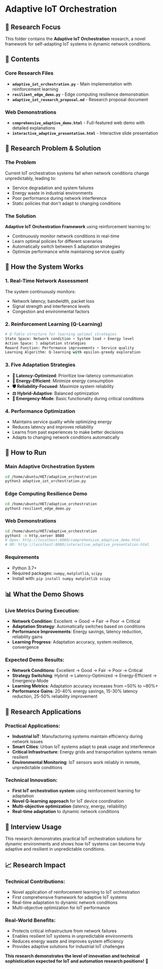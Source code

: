 # Adaptive IoT Orchestration

## 🔬 Research Focus
This folder contains the **Adaptive IoT Orchestration** research, a novel framework for self-adapting IoT systems in dynamic network conditions.

## 📁 Contents

### Core Research Files
- **`adaptive_iot_orchestration.py`** - Main implementation with reinforcement learning
- **`resilient_edge_demo.py`** - Edge computing resilience demonstration
- **`adaptive_iot_research_proposal.md`** - Research proposal document

### Web Demonstrations
- **`comprehensive_adaptive_demo.html`** - Full-featured web demo with detailed explanations
- **`interactive_adaptive_presentation.html`** - Interactive slide presentation

## 🎯 Research Problem & Solution

### **The Problem**
Current IoT orchestration systems fail when network conditions change unpredictably, leading to:
- Service degradation and system failures
- Energy waste in industrial environments
- Poor performance during network interference
- Static policies that don't adapt to changing conditions

### **The Solution**
**Adaptive IoT Orchestration Framework** using reinforcement learning to:
- Continuously monitor network conditions in real-time
- Learn optimal policies for different scenarios
- Automatically switch between 5 adaptation strategies
- Optimize performance while maintaining service quality

## 🔬 How the System Works

### **1. Real-Time Network Assessment**
The system continuously monitors:
- Network latency, bandwidth, packet loss
- Signal strength and interference levels
- Congestion and environmental factors

### **2. Reinforcement Learning (Q-Learning)**
```python
# Q-Table structure for learning optimal strategies
State Space: Network condition + System load + Energy level
Action Space: 5 adaptation strategies
Reward Function: Performance improvements + Service quality
Learning Algorithm: Q-learning with epsilon-greedy exploration
```

### **3. Five Adaptation Strategies**
- **🚀 Latency-Optimized**: Prioritize low-latency communication
- **🔋 Energy-Efficient**: Minimize energy consumption
- **🛡️ Reliability-Focused**: Maximize system reliability
- **⚖️ Hybrid-Adaptive**: Balanced optimization
- **🚨 Emergency-Mode**: Basic functionality during critical conditions

### **4. Performance Optimization**
- Maintains service quality while optimizing energy
- Reduces latency and improves reliability
- Learns from past experiences to make better decisions
- Adapts to changing network conditions automatically

## 🚀 How to Run

### Main Adaptive Orchestration System
```bash
cd /home/ubuntu/HET/adaptive_orchestration
python3 adaptive_iot_orchestration.py
```

### Edge Computing Resilience Demo
```bash
cd /home/ubuntu/HET/adaptive_orchestration
python3 resilient_edge_demo.py
```

### Web Demonstrations
```bash
cd /home/ubuntu/HET/adaptive_orchestration
python3 -m http.server 8080
# Open: http://localhost:8080/comprehensive_adaptive_demo.html
# OR: http://localhost:8080/interactive_adaptive_presentation.html
```

### Requirements
- Python 3.7+
- Required packages: `numpy`, `matplotlib`, `scipy`
- Install with: `pip install numpy matplotlib scipy`

## 📊 What the Demo Shows

### **Live Metrics During Execution:**
- **Network Condition**: Excellent → Good → Fair → Poor → Critical
- **Adaptation Strategy**: Automatically switches based on conditions
- **Performance Improvements**: Energy savings, latency reduction, reliability gains
- **Learning Progress**: Adaptation accuracy, system resilience, convergence

### **Expected Demo Results:**
- **Network Conditions**: Excellent → Good → Fair → Poor → Critical
- **Strategy Switching**: Hybrid → Latency-Optimized → Energy-Efficient → Emergency-Mode
- **Learning Metrics**: Adaptation accuracy increases from ~50% to ~80%+
- **Performance Gains**: 20-40% energy savings, 15-30% latency reduction, 25-50% reliability improvement

## 🎯 Research Applications

### **Practical Applications:**
- **Industrial IoT**: Manufacturing systems maintain efficiency during network issues
- **Smart Cities**: Urban IoT systems adapt to peak usage and interference
- **Critical Infrastructure**: Energy grids and transportation systems remain resilient
- **Environmental Monitoring**: IoT sensors work reliably in remote, unpredictable conditions

### **Technical Innovation:**
- **First IoT orchestration system** using reinforcement learning for adaptation
- **Novel Q-learning approach** for IoT device coordination
- **Multi-objective optimization** (latency, energy, reliability)
- **Real-time adaptation** to dynamic network conditions

## 🎤 Interview Usage
This research demonstrates practical IoT orchestration solutions for dynamic environments and shows how IoT systems can become truly adaptive and resilient in unpredictable conditions.

## 📈 Research Impact

### **Technical Contributions:**
- Novel application of reinforcement learning to IoT orchestration
- First comprehensive framework for adaptive IoT systems
- Real-time adaptation to dynamic network conditions
- Multi-objective optimization for IoT performance

### **Real-World Benefits:**
- Protects critical infrastructure from network failures
- Enables resilient IoT systems in unpredictable environments
- Reduces energy waste and improves system efficiency
- Provides adaptive solutions for industrial IoT challenges

**This research demonstrates the level of innovation and technical sophistication expected for IoT and automation research positions!** 🚀